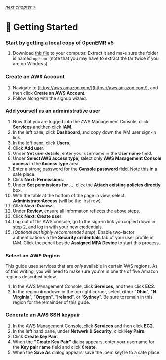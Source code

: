 _[next chapter >](02-Private-Cloud.md)_

# 🚴 Getting Started

### Start by getting a local copy of OpenEMR v5

1. Download [this file](https://github.com/GoTeamEpsilon/OpenEMR-AWS/raw/master/openemr.tar.gz) to your computer. Extract it and make sure the folder is named `openemr` (note that you may have to extract the tar twice if you are on Windows).

### Create an AWS Account

1. Navigate to [https://aws.amazon.com/](https://aws.amazon.com/), and then click **Create an AWS Account**.
2. Follow along with the signup wizard.

### Add yourself as an administrative user

1. Now that you are logged into the AWS Management Console, click **Services** and then click **IAM**.
2. In the left pane, click **Dashboard**, and copy down the IAM user sign-in link.
3. In the left pane, click **Users**.
4. Click **Add user**.
5. Under **Set user details**, enter your username in the **User name** field.
6. Under **Select AWS access type**, select only **AWS Management Console access** in the **Access type** area.
7. Enter a [strong password](https://www.random.org/passwords/?num=1&len=16&format=html&rnd=new) for the **Console password** field. Note this in a safe place.
8. Click **Next: Permissions**.
9. Under **Set permissions for ...**, click the **Attach existing policies directly**  box.
10. With the table at the bottom of the page in view, select **AdministratorAccess** (will be the first row).
11. Click **Next: Review**.
12. Under **Review**, ensure all information reflects the above steps.
13. Click **Next: Create user**.
14. Log out of the AWS console, go to the sign-in link you copied down in step 2, and log in with your new credentials.
15. (_Optional but highly recommended step_): Enable two-factor authentication via the **Security credentials** tab of your user profile in IAM. Click the pencil beside **Assigned MFA Device** to start this process.

### Select an AWS Region

This guide uses services that are _only_ available in certain AWS regions. As of this writing, you will need to make sure you're in one the of five Amazon regions described below.

1. In the AWS Management Console, click **Services**, and then click **EC2**.
2. In the region dropdown in the top right corner, select either "**Ohio**", "**N. Virginia**", "**Oregon**", "**Ireland**", or "**Sydney**". Be sure to remain in this region for the remainder of this guide.

### Generate an AWS SSH keypair

1. In the AWS Management Console, click **Services** and then click **EC2**.
2. In the left hand pane, under **Network & Security**, click **Key Pairs**.
3. Click **Create Key Pair**.
4. When the **"Create Key Pair"** dialog appears, enter your username for the **Key pair name** field and click **Create**.
5. When the **Save As** dialog appears, save the .pem keyfile to a safe place.
